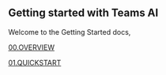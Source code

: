 ## Getting started with Teams AI

Welcome to the Getting Started docs,

[00.OVERVIEW](./00.OVERVIEW.md)

[01.QUICKSTART](./01.QUICKSTART.md)
